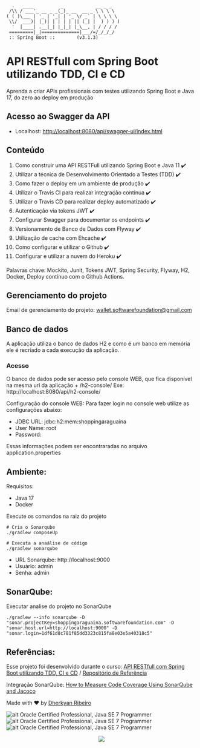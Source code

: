 ```
  .   ____          _            __ _ _
 /\\ / ___'_ __ _ _(_)_ __  __ _ \ \ \ \
( ( )\___ | '_ | '_| | '_ \/ _` | \ \ \ \
 \\/  ___)| |_)| | | | | || (_| |  ) ) ) )
  '  |____| .__|_| |_|_| |_\__, | / / / /
 =========|_|==============|___/=/_/_/_/
 :: Spring Boot ::        (v3.1.3)
```

# API RESTfull com Spring Boot utilizando TDD, CI e CD

Aprenda a criar APIs profissionais com testes utilizando Spring Boot e Java 17, do zero ao deploy em produção

## Acesso ao Swagger da API
- Localhost: [http://localhost:8080/api/swagger-ui/index.html](http://localhost:8080/api/swagger-ui/index.html)


## Conteúdo
1. Como construir uma API RESTFull utilizando Spring Boot e Java 11 :heavy_check_mark:
2. Utilizar a técnica de Desenvolvimento Orientado a Testes (TDD) :heavy_check_mark:
3. Como fazer o deploy em um ambiente de produção :heavy_check_mark:
4. Utilizar o Travis CI para realizar integração contínua :heavy_check_mark:
5. Utilizar o Travis CD para realizar deploy automatizado :heavy_check_mark:
6. Autenticação via tokens JWT :heavy_check_mark:
7. Configurar Swagger para documentar os endpoints :heavy_check_mark:
8. Versionamento de Banco de Dados com Flyway :heavy_check_mark:
9. Utilização de cache com Ehcache :heavy_check_mark:
10. Como configurar e utilizar o Github :heavy_check_mark:
11. Configurar e utilizar a nuvem do Heroku :heavy_check_mark:

Palavras chave: Mockito, Junit, Tokens JWT, Spring Security, Flyway, H2, Docker, Deploy contínuo com o Github Actions.

## Gerenciamento do projeto
Email de gerenciamento do projeto: wallet.softwarefoundation@gmail.com

## Banco de dados
A aplicação utiliza o banco de dados H2 e como é um banco em memória ele é recriado a cada execução da aplicação.
  
### Acesso
  O banco de dados pode ser acesso pelo console WEB, que fica disponível na mesma url da aplicação + /h2-console/ Exe: http://localhost:8080/api/h2-console/ 

Configuração do console WEB: Para fazer login no console web utilize as configurações abaixo:
* JDBC URL: jdbc:h2:mem:shoppingaraguaina
* User Name: root
* Password:

Essas informações podem ser encontraradas no arquivo application.properties

## Ambiente:

Requisitos: 
* Java 17
* Docker

Execute os comandos na raiz do projeto

```
# Cria o Sonarqube
./gradlew composeUp

# Executa a anaálise de código
./gradlew sonarqube
```
* URL Sonarqube: http://localhost:9000
* Usuário: admin
* Senha: admin

## SonarQube:

Executar analise do projeto no SonarQube
```
./gradlew --info sonarqube -D "sonar.projectKey=shoppingaraguaina.softwarefoundation.com" -D "sonar.host.url=http://localhost:9000" -D "sonar.login=1df61d8c781f85dd3323c815fa8e03e5a40318c5"

```



## Referências:

Esse projeto foi desenvolvido durante o curso: [API RESTfull com Spring Boot utilizando TDD, CI e CD](https://www.udemy.com/course/api-restfull-com-spring-boot-utilizando-tdd-ci-e-cd/ ) /  [Repositório de Referência](https://github.com/vitoralves/walletAPI)

Integração SonarQube: [How to Measure Code Coverage Using SonarQube and Jacoco](https://tomgregory.com/how-to-measure-code-coverage-using-sonarqube-and-jacoco/ )

Made with :heart: by [Dherkyan Ribeiro](https://www.credly.com/users/dherkyan-ribeiro-da-silva/badges)


![alt Oracle Certified Professional, Java SE 7 Programmer](https://images.credly.com/size/110x110/images/12bddaac-9b71-43fd-a81e-71ebd144ee52/BADGES_FINAL_PSM-I_600.png)
![alt Oracle Certified Professional, Java SE 7 Programmer](https://images.credly.com/size/110x110/images/9956323d-90eb-4a7a-9fc6-4750ce433d3a/Oracle-Certification-badge_OC-Associate600X600.png)
![alt Oracle Certified Professional, Java SE 7 Programmer](https://images.credly.com/size/110x110/images/3661e48f-ee1c-47fc-a474-b84fca370a19/Oracle-Certification-badge_OC-Professional600X600.png)


<p align="center">
	<a href="">
		<img src="https://i.imgur.com/BlmTWPV.png">
	</a>
</p>

